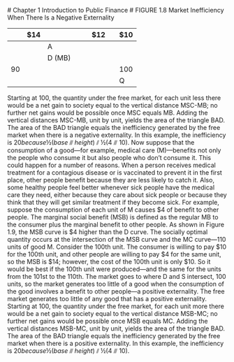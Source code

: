 \# Chapter 1 Introduction to Public Finance # FIGURE 1.8 Market Inefficiency When There Is a Negative Externality

|    | $14 |        |   |   | $12 |   | $10 |
| -- | --- | ------ | - | - | --- | - | --- |
|    |     | A      |   |   |     |   |     |
|    |     | D (MB) |   |   |     |   |     |
| 90 |     |        |   |   |     |   | 100 |
|    |     |        |   |   |     |   | Q   |

Starting at 100, the quantity under the free market, for each unit less there would be a net gain to society equal to the vertical distance MSC-MB; no further net gains would be possible once MSC equals MB. Adding the vertical distances MSC-MB, unit by unit, yields the area of the triangle BAD. The area of the BAD triangle equals the inefficiency generated by the free market when there is a negative externality. In this example, the inefficiency is $20 because ½ (base ⫻ height) ⫽ ½ ($4 ⫻ 10). Now suppose that the consumption of a good—for example, medical care (M)—benefits not only the people who consume it but also people who don’t consume it. This could happen for a number of reasons. When a person receives medical treatment for a contagious disease or is vaccinated to prevent it in the first place, other people benefit because they are less likely to catch it. Also, some healthy people feel better whenever sick people have the medical care they need, either because they care about sick people or because they think that they will get similar treatment if they become sick. For example, suppose the consumption of each unit of M causes $4 of benefit to other people. The marginal social benefit (MSB) is defined as the regular MB to the consumer plus the marginal benefit to other people. As shown in Figure 1.9, the MSB curve is $4 higher than the D curve. The socially optimal quantity occurs at the intersection of the MSB curve and the MC curve—110 units of good M. Consider the 100th unit. The consumer is willing to pay $10 for the 100th unit, and other people are willing to pay $4 for the same unit, so the MSB is $14; however, the cost of the 100th unit is only $10. So it would be best if the 100th unit were produced—and the same for the units from the 101st to the 110th. The market goes to where D and S intersect, 100 units, so the market generates too little of a good when the consumption of the good involves a benefit to other people—a positive externality. The free market generates too little of any good that has a positive externality. Starting at 100, the quantity under the free market, for each unit more there would be a net gain to society equal to the vertical distance MSB-MC; no further net gains would be possible once MSB equals MC. Adding the vertical distances MSB-MC, unit by unit, yields the area of the triangle BAD. The area of the BAD triangle equals the inefficiency generated by the free market when there is a positive externality. In this example, the inefficiency is $20 because ½ (base ⫻ height) ⫽ ½ ($4 ⫻ 10).